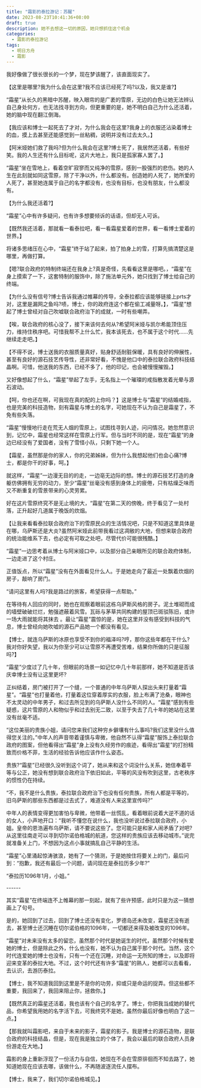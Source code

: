 ```yaml
---
title: "霜影的泰拉游记：苏醒"
date: 2023-08-23T10:41:36+08:00
draft: true
description: 她不去想这一切的原因，她只想抓住这个机会
categories:
  - 霜影的泰拉游记
tags:
  - 明日方舟
  - 霜影
---
```


我好像做了很长很长的一个梦，现在梦该醒了，该直面现实了。

【这里是哪里?我为什么会在这里?我不应该已经死了吗?以及，我又是谁?】

“霜星”从长久的黑暗中苏醒，映入眼帘的是广袤的雪原，无边的白色让她无法辨认自己身处何方，也无法找寻到方向，但更重要的是，她不明白自己为什么还活着，她的脑中现在翻江倒海。

【我应该和博士一起死去了才对，为什么我会在这里?我身上的衣服还沾染着博士的血，摸上去甚至还能感觉到一丝粘稠，说明并没有过去太久。】

【阿米娅她们救了我吗?但为什么我会在这里?博士死了，我居然还活着，有些好笑。我的人生还有什么目标呢，这片大地上，我只是孤家寡人罢了。】

“霜星”坐在雪地上，看着空旷寂寥而又纯净的雪原，感到一股强烈的悲伤。她的人生在此刻就如同这雪原，除了干净以外，什么都没有。创造她的人死了，她所爱的人死了，甚至她连属于自己的名字都没有，也没有目标，也没有朋友，什么都没有。

【为什么我还活着?】

“霜星”心中有许多疑问，也有许多想要倾诉的话语，但却无人可诉。

【既然我还活着，那就看一看泰拉吧，看一看霜星爱着的世界，看一看博士爱着的世界。】

将诸多思绪压在心中，“霜星”终于站了起来，拍了拍身上的雪，打算先搞清楚这是哪里，再做打算。

【嗯?联合政府的特制终端还在我身上?真是奇怪，先看看这里是哪吧。，“霜星”在身上摸索了一下，这套特制的服饰中，除了施法单元外，她只找到了博士给自己的终端。

【为什么没有信号?博士告诉我通过帷幕的传导，全泰拉都应该能够链接上prts才对，这里是漏网之鱼吗?啧，博士，你的政府连这个都在偷工减量呀。】，“霜星”想起了博士曾经对自己吹嘘联合政府治下的成就，一时有些嘲弄。

【唉，联合政府的核心没了，接下来该何去何从?希望阿米娅与凯尔希能顶住压力，维持住秩序吧。可惜我帮不上什么忙，我本该死去，也不属于这个时代......先继续走走吧。】

【不得不说，博士送我的衣服质量真好，贴身舒适耐脏保暖，具有良好的伸展性，甚至有良好的源石技艺传导性，还非常好看，不愧是他口中的泰拉联合政府科技结晶啊。可惜，他送我的东西，已经不多了，他的印记，也会被慢慢摧毁。】

又好像想起了什么，“霜星”举起了左手，无名指上一个璀璨的戒指散发着光晕与源石波动。

【呵，你也还在啊，可我现在真的配的上你吗？】这是博士与“霜星”的结婚戒指，也是完美的科技造物，刻有霜星与博士的名字，可她现在不认为自己是霜星了，不免有些失落。

“霜星”慢慢地行走在荒无人烟的雪原上，试图找寻到人迹，问问情况。她忽然意识到，记忆中，霜星也经常这样在雪原上行军。但与当时不同的是，现在“霜星”的身边已经没有了爱国者，没有了雪怪小队，只剩下她一个人。

【霜星，虽然那是你的家人，你的兄弟姊妹，但为什么我想起他们也会心痛?博士，都是你干的好事，呵。】

就这样，“霜星”一边漫无目的的走，一边亳无边际的想。博士的源石技艺打造的身躯仿佛拥有无穷的动力，至少“霜星”丝毫没有感到身体上的疲倦，只有枯燥乏味而又不断重复的雪景带来的心灵劳累。

好在这片雪原终究不是无止境的大，“霜星”在第二天的傍晚，终于看见了一处村落，正升起好几道属于晚饭的炊烟。

【让我来看看泰拉联合政府治下的雪原民众的生活情况吧，只是不知道这里具体是在哪，乌萨斯还是大炎?虽然阿米娅此前带我看过这凋敝的大地，但想来联合政府的统治能维系下去，也必定有可取之处吧，尽管代价可能很残酷。】

“霜星”一边思考着从博士与阿米娅口中，以及部分自己亲眼所见的联合政府体制，一边走进了这个村庄。

正值饭点，所以“霜星”没有在外面看见什么人。于是她走向了最近一处飘着炊烟的房子，敲响了房门。

“请问这里有人吗?我是路过的旅客，希望获得一点帮助。”

在等待有人回应的同时，她也在观察着眼前这栋乌萨斯风格的房子。泥土堆砌而成的墙壁破破烂烂，勉强遮蔽着风雪。瓦砾与茅草共同构建的屋顶已斑驳陈旧，或许一场大雨就能将其抹去 。最让“霜星”震惊的是，她在这里并没有感受到科技的气息，博士曾经向她吹嘘的源石产品她一个都没有看见。

【博士，就连乌萨斯的冰原也享受不到你的福泽吗?哼，那你这些年都在干什么?我对你好失望，我以为你至少可以让雪原不再遭受苦难，结果你所做的只是征服吗?】

“霜星”少度过了几十年，但眼前的场景一如记忆中几十年前那样，她不知道是否该庆幸博士没有让这里更坏?

正纠结着，房门被打开了一个缝，一个普通的中年乌萨斯人探出头来打量着“霜星”。“霜星”也打量着他，打量着这位穿着厚实的衣服，脸上布满了沧桑，眼神也不太灵动的中年男子，和过去所见到的乌萨斯人没什么不同的人。“霜星”感到有些疑惑，这片雪原的人和物似乎和过去别无二致，以至于失去了几十年的她站在这里没有丝毫不适。

“这位美丽的贵族小姐，请问您来我们这种穷乡僻壤有什么事吗?我们这里没什么值得您关注的。”中年人的声音带着谨慎与卑微，他自然不认得“霜星”服饰上泰拉联合政府的图案，但他看得出“霜星”身上没有久经劳作的痕迹，看得出“霜星”的打扮精致而价格不菲，生活的经验告诉他应该作什么姿态。

贵族?“霜星”已经很久没听到这个词了，她从来和这个词没什么关系，她信奉着平等与公正，她没有想到联合政府治下依旧如此，平等的风没有吹到这里，古老秩序的惯性仍在持续。

“不，我不是什么贵族，泰拉联合政府治下也没有任何贵族，所有人都是平等的，旧乌萨斯的那些东西都是过去式了，难道没有人来这里宣传吗?”

中年人的表情变得更加害怕与卑微，他带着一丝慌乱，看着眼前说着大逆不道的话的女人，小声地开口：“我听不懂您在说什么，我也没听说过泰拉联合政府，小姐。皇帝的恩浩遍布乌萨斯，请不要说这些了。您可能只是和家人闹矛盾了对吧?从这里往南走可以寻到切尔诺伯格城的航道，您这样的贵族应该去移动城市。”说完就准备关上门，不想因为这点小事就搞乱自己平静的生活。

“霜星”心里涌起惊涛骇浪，她有了一个猜测，于是她按住将要关上的门，最后问到：“抱歉，我还有最后一个问题，请问现在是泰拉历多少年?”

“泰拉历1096年1月，小姐。”

\------

其实“霜星”在终端连不上帷幕的那一刻起，就有了些许预感，此时只是为这一猜想画上了句号。

是的，她回到了过去，回到了博士还没有变化，罗德岛还未改变，霜星还没有逝去，甚至博士还沉睡在切尔诺伯格的1096年，一切都还来得及被改变的1096年。

“霜星”对未来没有太多的留恋，虽然那个时代是她诞生的时代，虽然那个时候有爱她的博士，但是除此之外，什么也没有，她不认为自己属于那个时代。当然，这个时代连爱她的博士也没有，只有一个还在沉睡，对命运一无所知的博士，以及即将迎来变革的泰拉大地。不过，这个时代还有许多“霜星”的熟人，她都可以去看看，去认识，去游历泰拉。

【博士，我不知道我回到这里是不是你的功劳，抑或只是命运的捉弄。但这些都不重要，我回来了，我回来阻止你，拯救你。】

【既然真正的霜星还活着，我也该有个自己的名字了。博士，你把我当成她的替代品，你希望我用她的名字活下去，可我终究不是她，虽然你最后好像也明白了这一点。】

【那我就叫霜影吧，来自于未来的影子，霜星的影子。我是博士的源石造物，是联合政府的科技结晶，但是，现在我是独立的个体了，我会以最后的联合政府人员身份游走在大地。】

霜影的身上重新浮现了一份活力与自信，她现在不会在雪原徘徊而不知去路了，她知道她现在应该去哪，该做什么，不再随波逐流任人摆布。

【博士，我来了，我们切尔诺伯格城见。】
